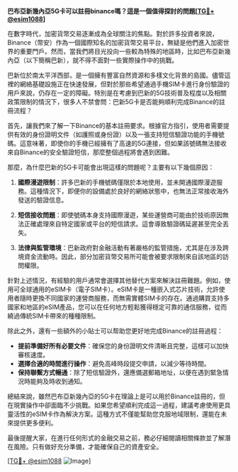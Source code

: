 **巴布亞新幾內亞5G卡可以註冊binance嗎？這是一個值得探討的問題[[TG💪+ @esim1088](https://t.me/s/esim1088)]**

在數字時代，加密貨幣交易逐漸成為全球關注的焦點。對於許多投資者來說，Binance（幣安）作為一個國際知名的加密貨幣交易平台，無疑是他們進入加密世界的重要門戶。然而，當我們將目光投向一些較為特殊的地區時，比如巴布亞新幾內亞（以下簡稱巴新），就不得不面對一些實際操作中的挑戰。

巴新位於南太平洋西部，是一個擁有豐富自然資源和多樣文化背景的島國。儘管這裡的網絡基礎設施正在快速發展，但對於那些希望通過手機SIM卡進行身份驗證的用戶來說，仍存在一定的障礙。特別是在考慮到巴新的5G技術普及程度以及相關政策限制的情況下，很多人不禁會問：巴新5G卡是否能夠順利完成Binance的註冊流程？

首先，讓我們來了解一下Binance的基本註冊要求。根據官方指引，使用者需要提供有效的身份證明文件（如護照或身份證）以及一張支持短信驗證功能的手機號碼。這意味著，即使你的手機已經擁有了高速的5G連接，但如果該號碼無法接收來自Binance的安全驗證短信，那麼整個過程將會遇到困難。

那麼，為什麼巴新的5G卡可能會出現這樣的問題呢？主要有以下幾個原因：

1. **國際漫遊限制**：許多巴新的手機號碼僅限於本地使用，並未開通國際漫遊服務。這種情況下，即便你的設備處於良好的網絡狀態中，也無法正常接收海外發送的驗證信息。
   
2. **短信接收問題**：即使號碼本身支持國際漫遊，某些運營商可能由於技術原因無法正確處理來自特定國家或平台的短信請求。這會導致驗證碼延遲甚至完全丟失。

3. **法律與監管環境**：巴新政府對金融活動有著嚴格的監管措施，尤其是在涉及跨境資金流動時。因此，部分加密貨幣交易所可能會被要求限制來自該地區的訪問權限。

針對上述情況，有經驗的用戶通常會選擇其他替代方案來解決註冊難題。例如，使用可全球通用的eSIM卡（電子SIM卡）。eSIM卡是一種嵌入式芯片技術，允許使用者隨時更換不同國家的運營商服務，而無需實體SIM卡的存在。通過購買支持多國家和地區的eSIM產品，您可以在任何地方輕鬆獲得穩定可靠的通信服務，從而繞過傳統SIM卡帶來的種種限制。

除此之外，還有一些額外的小貼士可以帮助您更好地完成Binance的註冊過程：

- **提前準備好所有必要文件**：確保您的身份證明文件清晰且完整，這樣可以加快審核速度。
- **選擇合適的時間進行操作**：避免高峰時段提交申請，以減少等待時間。
- **保持聯繫方式暢通**：除了短信驗證外，還應備選郵箱地址，以便在遇到緊急情況時能夠及時收到通知。

總結來說，雖然巴布亞新幾內亞的5G卡在理論上是可以用於Binance註冊的，但在現實操作中卻面臨不少挑戰。如果您希望順利完成這一過程，建議考慮使用更具靈活性的eSIM卡作為解決方案。這種方式不僅能幫助您克服地域限制，還能在未來提供更多便利。

最後提醒大家，在進行任何形式的金融交易之前，務必仔細閱讀相關條款並了解潛在風險。只有做好充分準備，才能確保自己的資產安全。

[[TG💪+ @esim1088](https://t.me/s/esim1088) ![Image](https://i.postimg.cc/4NQfJmqS/Snipaste-2025-05-13-00-14-12.png)]